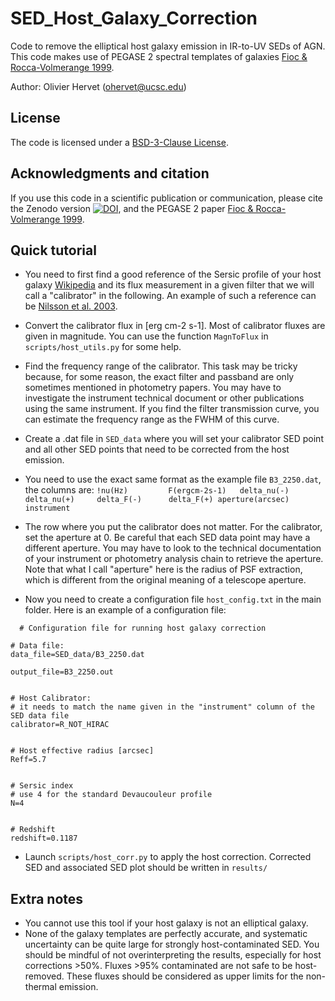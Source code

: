 # SED_Host_Galaxy_Correction

Code to remove the elliptical host galaxy emission in IR-to-UV SEDs of AGN. 
This code makes use of PEGASE 2 spectral templates of galaxies [Fioc & Rocca-Volmerange 1999](https://ui.adsabs.harvard.edu/abs/1999astro.ph.12179F/abstract). 

Author: Olivier Hervet (ohervet@ucsc.edu)

License
-------
The code is licensed under a [BSD-3-Clause License](LICENSE).


Acknowledgments and citation
-------
If you use this code in a scientific publication or communication, please cite the Zenodo version [![DOI](https://zenodo.org/badge/DOI/10.5281/zenodo.10795219.svg)](https://doi.org/10.5281/zenodo.10795219), and the PEGASE 2 paper [Fioc & Rocca-Volmerange 1999](https://ui.adsabs.harvard.edu/abs/1999astro.ph.12179F/abstract).


## Quick tutorial

- You need to first find a good reference of the Sersic profile of your host galaxy [Wikipedia](https://en.wikipedia.org/wiki/S%C3%A9rsic_profile)  and its flux measurement in a given filter that we will call a "calibrator" in the following. An example of such a reference can be [Nilsson et al. 2003](https://ui.adsabs.harvard.edu/abs/2003A%26A...400...95N/abstract).

- Convert the calibrator flux in [erg cm-2 s-1]. Most of calibrator fluxes are given in magnitude. You can use the function `MagnToFlux` in `scripts/host_utils.py` for some help.

- Find the frequency range of the calibrator. This task may be tricky because, for some reason, the exact filter and passband are only sometimes mentioned in photometry papers. You may have to investigate the instrument technical document or other publications using the same instrument. If you find the filter transmission curve, you can estimate the frequency range as the FWHM of this curve.

- Create a .dat file in `SED_data` where you will set your calibrator SED point and all other SED points that need to be corrected from the host emission.

- You need to use the exact same format as the example file `B3_2250.dat`, the columns are:
`!nu(Hz)         F(ergcm-2s-1)   delta_nu(-)     delta_nu(+)     delta_F(-)      delta_F(+)	aperture(arcsec)	instrument`

- The row where you put the calibrator does not matter. For the calibrator, set the aperture at 0. Be careful that each SED data point may have a different aperture. You may have to look to the technical documentation of your instrument or photometry analysis chain to retrieve the aperture. Note that what I call "aperture" here is the radius of PSF extraction, which is different from the original meaning of a telescope aperture.

- Now you need to create a configuration file `host_config.txt` in the main folder. Here is an example of a configuration file:
```
  # Configuration file for running host galaxy correction

# Data file:
data_file=SED_data/B3_2250.dat

output_file=B3_2250.out


# Host Calibrator:
# it needs to match the name given in the "instrument" column of the SED data file
calibrator=R_NOT_HIRAC


# Host effective radius [arcsec]
Reff=5.7


# Sersic index
# use 4 for the standard Devaucouleur profile
N=4


# Redshift
redshift=0.1187
```

- Launch `scripts/host_corr.py` to apply the host correction. Corrected SED and associated SED plot should be written in `results/`


## Extra notes
- You cannot use this tool if your host galaxy is not an elliptical galaxy.
- None of the galaxy templates are perfectly accurate, and systematic uncertainty can be quite large for strongly host-contaminated SED. You should be mindful of not overinterpreting the results, especially for host corrections >50%. Fluxes >95% contaminated are not safe to be host-removed. These fluxes should be considered as upper limits for the non-thermal emission.

